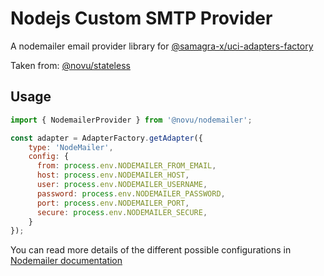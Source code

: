 # Nodejs Custom SMTP Provider

A nodemailer email provider library for [@samagra-x/uci-adapters-factory](https://github.com/PraVriShti/packages/tree/main/packages/adapters/nodemailer)

Taken from: [@novu/stateless](https://github.com/novuhq/novu)

## Usage

```javascript
import { NodemailerProvider } from '@novu/nodemailer';

const adapter = AdapterFactory.getAdapter({
    type: 'NodeMailer',
    config: {
      from: process.env.NODEMAILER_FROM_EMAIL,
      host: process.env.NODEMAILER_HOST,
      user: process.env.NODEMAILER_USERNAME,
      password: process.env.NODEMAILER_PASSWORD,
      port: process.env.NODEMAILER_PORT,
      secure: process.env.NODEMAILER_SECURE,
    }
});
```

You can read more details of the different possible configurations in [Nodemailer documentation](https://nodemailer.com/smtp/#tls-options)

